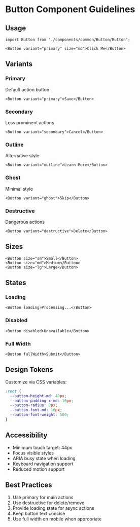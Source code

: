 # Button Component Guidelines

## Usage

```tsx
import Button from './components/common/Button/Button';

<Button variant="primary" size="md">Click Me</Button>
```

## Variants

### Primary
Default action button
```tsx
<Button variant="primary">Save</Button>
```

### Secondary
Less prominent actions
```tsx
<Button variant="secondary">Cancel</Button>
```

### Outline
Alternative style
```tsx
<Button variant="outline">Learn More</Button>
```

### Ghost
Minimal style
```tsx
<Button variant="ghost">Skip</Button>
```

### Destructive
Dangerous actions
```tsx
<Button variant="destructive">Delete</Button>
```

## Sizes

```tsx
<Button size="sm">Small</Button>
<Button size="md">Medium</Button>
<Button size="lg">Large</Button>
```

## States

### Loading
```tsx
<Button loading>Processing...</Button>
```

### Disabled
```tsx
<Button disabled>Unavailable</Button>
```

### Full Width
```tsx
<Button fullWidth>Submit</Button>
```

## Design Tokens

Customize via CSS variables:
```css
:root {
  --button-height-md: 40px;
  --button-padding-x-md: 16px;
  --button-radius: 8px;
  --button-font-md: 16px;
  --button-font-weight: 500;
}
```

## Accessibility

- Minimum touch target: 44px
- Focus visible styles
- ARIA busy state when loading
- Keyboard navigation support
- Reduced motion support

## Best Practices

1. Use primary for main actions
2. Use destructive for delete/remove
3. Provide loading state for async actions
4. Keep button text concise
5. Use full width on mobile when appropriate
